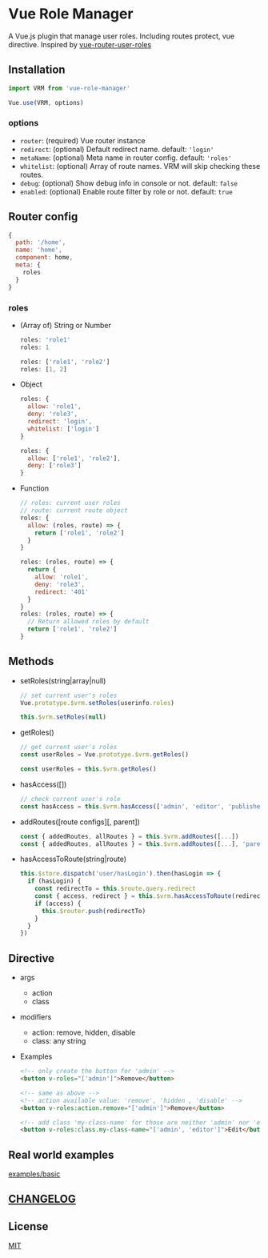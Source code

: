 # Vue Role Manager

A Vue.js plugin that manage user roles. Including routes protect, vue directive.
Inspired by
[vue-router-user-roles](https://github.com/anthonygore/vue-router-user-roles)

## Installation

```js
import VRM from 'vue-role-manager'

Vue.use(VRM, options)
```

### options

- `router`: (required) Vue router instance
- `redirect`: (optional) Default redirect name. default: `'login'`
- `metaName`: (optional) Meta name in router config. default: `'roles'`
- `whitelist`: (optional) Array of route names. VRM will skip checking these
  routes.
- `debug`: (optional) Show debug info in console or not. default: `false`
- `enabled`: (optional) Enable route filter by role or not. default: `true`

## Router config

```js
{
  path: '/home',
  name: 'home',
  component: home,
  meta: {
    roles
  }
}
```

### roles

- (Array of) String or Number

  ```js
  roles: 'role1'
  roles: 1

  roles: ['role1', 'role2']
  roles: [1, 2]
  ```

- Object

  ```js
  roles: {
    allow: 'role1',
    deny: 'role3',
    redirect: 'login',
    whitelist: ['login']
  }

  roles: {
    allow: ['role1', 'role2'],
    deny: ['role3']
  }
  ```

- Function

  ```js
  // roles: current user roles
  // route: current route object
  roles: {
    allow: (roles, route) => {
      return ['role1', 'role2']
    }
  }

  roles: (roles, route) => {
    return {
      allow: 'role1',
      deny: 'role3',
      redirect: '401'
    }
  }
  roles: (roles, route) => {
    // Return allowed roles by default
    return ['role1', 'role2']
  }
  ```

## Methods

- setRoles(string|array|null)

  ```js
  // set current user's roles
  Vue.prototype.$vrm.setRoles(userinfo.roles)

  this.$vrm.setRoles(null)
  ```

- getRoles()

  ```js
  // get current user's roles
  const userRoles = Vue.prototype.$vrm.getRoles()

  const userRoles = this.$vrm.getRoles()
  ```

- hasAccess([])

  ```js
  // check current user's role
  const hasAccess = this.$vrm.hasAccess(['admin', 'editor', 'publisher'])
  ```

- addRoutes([route configs][, parent])

  ```js
  const { addedRoutes, allRoutes } = this.$vrm.addRoutes([...])
  const { addedRoutes, allRoutes } = this.$vrm.addRoutes([...], 'parent-name')
  ```

- hasAccessToRoute(string|route)

  ```js
  this.$store.dispatch('user/hasLogin').then(hasLogin => {
    if (hasLogin) {
      const redirectTo = this.$route.query.redirect
      const { access, redirect } = this.$vrm.hasAccessToRoute(redirectTo)
      if (access) {
        this.$router.push(redirectTo)
      }
    }
  })
  ```

## Directive

- args

  - action
  - class

- modifiers

  - action: remove, hidden, disable
  - class: any string

- Examples

  ```html
  <!-- only create the button for 'admin' -->
  <button v-roles="['admin']">Remove</button>

  <!-- same as above -->
  <!-- action available value: 'remove', 'hidden , 'disable' -->
  <button v-roles:action.remove="['admin']">Remove</button>

  <!-- add class 'my-class-name' for those are neither 'admin' nor 'editor' -->
  <button v-roles:class.my-class-name="['admin', 'editor']">Edit</button>
  ```

## Real world examples

[examples/basic](./examples/basic)

## [CHANGELOG](CHANGELOG.md)

## License

[MIT](https://opensource.org/licenses/MIT)
